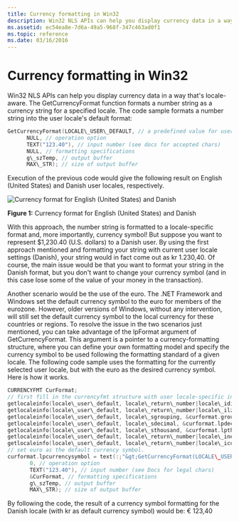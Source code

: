 ```yaml
---
title: Currency formatting in Win32
description: Win32 NLS APIs can help you display currency data in a way that's locale-aware. 
ms.assetid: ec54ea8e-7d6a-49a5-968f-347c463ad0f1
ms.topic: reference
ms.date: 03/16/2016
---
```

# Currency formatting in Win32

Win32 NLS APIs can help you display currency data in a way that's locale-aware.
The GetCurrencyFormat function formats a number string as a currency string for a specified locale.
The code sample formats a number string into the user locale's default format:

```cpp
GetCurrencyFormat(LOCALE\_USER\_DEFAULT, // a predefined value for user locale
      NULL, // operation option
      TEXT("123.40"), // input number (see docs for accepted chars)
      NULL, // formatting specifications
      g\_szTemp, // output buffer
      MAX\_STR); // size of output buffer
```

Execution of the previous code would give the following result on English (United States) and Danish user locales, respectively.

![Currency format for English (United States) and Danish](./images/Danish_Currency.jpg "Currency format for English (United States) and Danish")

**Figure 1:** Currency format for English (United States) and Danish

With this approach, the number string is formatted to a locale-specific format and, more importantly, currency symbol!
But suppose you want to represent $1,230.40 (U.S. dollars) to a Danish user.
By using the first approach mentioned and formatting your string with current user locale settings (Danish), your string would in fact come out as kr 1.230,40.
Of course, the main issue would be that you want to format your string in the Danish format, but you don't want to change your currency symbol (and in this case lose some of the value of your money in the transaction).

Another scenario would be the use of the euro.
The .NET Framework and Windows set the default currency symbol to the euro for members of the eurozone.
However, older versions of Windows, without any intervention, will still set the default currency symbol to the local currency for these countries or regions.
To resolve the issue in the two scenarios just mentioned, you can take advantage of the lpFormat argument of GetCurrencyFormat.
This argument is a pointer to a currency-formatting structure, where you can define your own formatting model and specify the currency symbol to be used following the formatting standard of a given locale.
The following code sample uses the formatting for the currently selected user locale, but with the euro as the desired currency symbol.
Here is how it works.

```cpp
CURRENCYFMT CurFormat;
// first fill in the currencyfmt structure with user locale-specific information.
getlocaleinfo(locale\_user\_default, locale\_return\_number|locale\_idigits, &curformat.numdigits, str\_len):;
getlocaleinfo(locale\_user\_default, locale\_return\_number|locale\_ilzero, curformat.leadingzero, str\_len):;
getlocaleinfo(locale\_user\_default, locale\_sgrouping, &curformat.grouping, str\_len):;
getlocaleinfo(locale\_user\_default, locale\_sdecimal, &curformat.lpdecimalsep, str\_len):;
getlocaleinfo(locale\_user\_default, locale\_sthousand, &curformat.lpthousandsep, str\_len):;
getlocaleinfo(locale\_user\_default, locale\_return\_number|locale\_inegcurr, curformat.negativeorder, str\_len):;
getlocaleinfo(locale\_user\_default, locale\_return\_number|locale\_icurrency, curformat.positiveorder, str\_len):;
// set euro as the default currency symbol.
curformat.lpcurrencysymbol = text(:;"&gt;GetCurrencyFormat(LOCALE\_USER\_DEFAULT, // a predefined value for user locale
       0, // operation option
       TEXT("123.40"), // input number (see Docs for legal chars)
       &CurFormat, // formatting specifications
       g\_szTemp, // output buffer
       MAX\_STR); // size of output buffer
```

By following the code, the result of a currency symbol formatting for the Danish locale (with kr as default currency symbol) would be: € 123,40

